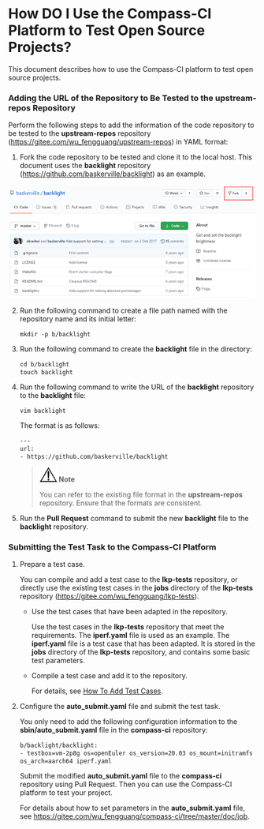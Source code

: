 # How DO I Use the Compass-CI Platform to Test Open Source Projects?

This document describes how to use the Compass-CI platform to test open source projects.

### Adding the URL of the Repository to Be Tested to the upstream-repos Repository

Perform the following steps to add the information of the code repository to be tested to the **upstream-repos** repository (https://gitee.com/wu_fengguang/upstream-repos) in YAML format:

1. Fork the code repository to be tested and clone it to the local host. This document uses the **backlight** repository (https://github.com/baskerville/backlight) as an example.

![](./../pictures/fork_blacklight.png)

2. Run the following command to create a file path named with the repository name and its initial letter:
   
   ```
   mkdir -p b/backlight
   ```

3. Run the following command to create the **backlight** file in the directory:
   
   ```
   cd b/backlight
   touch backlight
   ```

4. Run the following command to write the URL of the **backlight** repository to the **backlight** file:
   
   ```
   vim backlight
   ```
   
   The format is as follows:
   
   ```
   ---
   url:
   - https://github.com/baskerville/backlight
   ```
   
   > ![](./../public_sys-resources/icon-notice.gif) **Note**
   > 
   > You can refer to the existing file format in the **upstream-repos** repository. Ensure that the formats are consistent.

5. Run the **Pull Request** command to submit the new **backlight** file to the **backlight** repository.

### Submitting the Test Task to the Compass-CI Platform

1. Prepare a test case.
   
   You can compile and add a test case to the **lkp-tests** repository, or directly use the existing test cases in the **jobs** directory of the **lkp-tests** repository (https://gitee.com/wu_fengguang/lkp-tests).
   
   * Use the test cases that have been adapted in the repository. 
   
     Use the test cases in the **lkp-tests** repository that meet the requirements. The **iperf.yaml** file is used as an example. The **iperf.yaml** file is a test case that has been adapted. It is stored in the **jobs** directory of the **lkp-tests** repository, and contains some basic test parameters.
   
   * Compile a test case and add it to the repository.
  
     For details, see [How To Add Test Cases](https://gitee.com/wu_fengguang/lkp-tests/blob/master/doc/add-testcase.md).
   
2. Configure the **auto\_submit.yaml** file and submit the test task.
   
   You only need to add the following configuration information to the **sbin/auto\_submit.yaml** file in the **compass-ci** repository:
   
   ```
   b/backlight/backlight:
   - testbox=vm-2p8g os=openEuler os_version=20.03 os_mount=initramfs os_arch=aarch64 iperf.yaml
   ```
   
   Submit the modified **auto\_submit.yaml** file to the **compass-ci** repository using Pull Request. Then you can use the Compass-CI platform to test your project.
   
   For details about how to set parameters in the **auto\_submit.yaml** file, see https://gitee.com/wu_fengguang/compass-ci/tree/master/doc/job.
